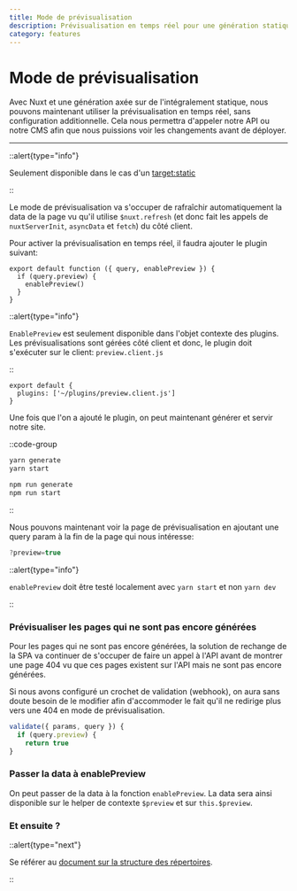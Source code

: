 ```yaml
---
title: Mode de prévisualisation
description: Prévisualisation en temps réel pour une génération statique avec le mode de prévisualisation
category: features
---
```

# Mode de prévisualisation

Avec Nuxt et une génération axée sur de l'intégralement statique, nous pouvons maintenant utiliser la prévisualisation en temps réel, sans configuration additionnelle. Cela nous permettra d'appeler notre API ou notre CMS afin que nous puissions voir les changements avant de déployer.

---

::alert{type="info"}

Seulement disponible dans le cas d'un [target:static](/docs/features/deployment-targets#static-hosting)

::

Le mode de prévisualisation va s'occuper de rafraîchir automatiquement la data de la page vu qu'il utilise `$nuxt.refresh` (et donc fait les appels de `nuxtServerInit`, `asyncData` et `fetch`) du côté client.

Pour activer la prévisualisation en temps réel, il faudra ajouter le plugin suivant:

```js{}[plugins/preview.client.js]
export default function ({ query, enablePreview }) {
  if (query.preview) {
    enablePreview()
  }
}
```

::alert{type="info"}

`EnablePreview` est seulement disponible dans l'objet contexte des plugins. Les prévisualisations sont gérées côté client et donc, le plugin doit s'exécuter sur le client: `preview.client.js`

::

```js{}[nuxt.config.js]
export default {
  plugins: ['~/plugins/preview.client.js']
}
```

Une fois que l'on a ajouté le plugin, on peut maintenant générer et servir notre site.

::code-group
```bash [Yarn]
yarn generate
yarn start
```
```bash [NPM]
npm run generate
npm run start
```
::

Nous pouvons maintenant voir la page de prévisualisation en ajoutant une query param à la fin de la page qui nous intéresse:

```js
?preview=true
```

::alert{type="info"}

`enablePreview` doit être testé localement avec `yarn start` et non `yarn dev`

::

### Prévisualiser les pages qui ne sont pas encore générées

Pour les pages qui ne sont pas encore générées, la solution de rechange de la SPA va continuer de s'occuper de faire un appel à l'API avant de montrer une page 404 vu que ces pages existent sur l'API mais ne sont pas encore générées.

Si nous avons configuré un crochet de validation (webhook), on aura sans doute besoin de le modifier afin d'accommoder le fait qu'il ne redirige plus vers une 404 en mode de prévisualisation.

```js
validate({ params, query }) {
  if (query.preview) {
    return true
}
```

### Passer la data à enablePreview

On peut passer de la data à la fonction `enablePreview`. La data sera ainsi disponible sur le helper de contexte `$preview` et sur `this.$preview`.

### Et ensuite ?

::alert{type="next"}

Se référer au [document sur la structure des répertoires](/docs/directory-structure/nuxt).

::
